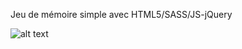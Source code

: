 Jeu de mémoire simple avec HTML5/SASS/JS-jQuery 

![alt text](https://user-images.githubusercontent.com/26654868/75165114-2df8b500-5722-11ea-9c1a-1ea90aea7ad1.png)


